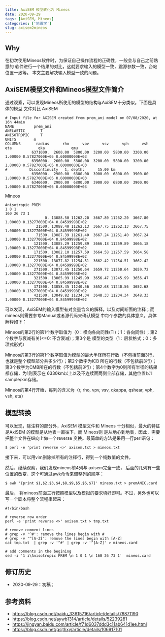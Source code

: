 ```yaml
---
title: AxiSEM 模型转化为 Mineos
date: 2020-09-29
tags: [AxiSEM, Mineos]
categories: ['地震学']
slug: axisem2mineos
---
```


## Why

在初次使用Mineos软件时，为保证自己操作流程的正确性，一般会与自己之前熟悉的
软件进行一个结果的对比，这就要求输入的模型一致，震源参数一致，台站位置一致等。
本文主要解决输入模型一致的问题。

## AxiSEM模型文件和Mineos模型文件简介
通过观察，可以发现Mineos所使用的模型的结构与AxiSEM十分类似。下面是具体的模型
文件对比
AxiSEM
```
# Input file for AXISEM created from prem_ani model on 07/08/2020, at 16h 44min
NAME         prem_ani
ANELASTIC       T
ANISOTROPIC     T
UNITS        m
COLUMNS       radius      rho      vpv      vsv      vph      vsh      eta            qka            qmu
            6371000.  2600.00  5800.00  3200.00  5800.00  3200.00  1.00000 0.57827000E+05 0.60000000E+03
            6356000.  2600.00  5800.00  3200.00  5800.00  3200.00  1.00000 0.57827000E+05 0.60000000E+03
#          Discontinuity   1, depth:      15.00 km
            6356000.  2900.00  6800.00  3900.00  6800.00  3900.00  1.00000 0.57827000E+05 0.60000000E+03
            6346600.  2900.00  6800.00  3900.00  6800.00  3900.00  1.00000 0.57827000E+05 0.60000000E+03

```

Mineos
```
Anisotropic PREM
1 0 1
160 26 73 1              
                  0. 13088.50 11262.20  3667.80 11262.20  3667.80  1.00000 0.13277000E+04 0.84599998E+02
              21500. 13088.40 11262.13  3667.75 11262.13  3667.75  1.00000 0.13277000E+04 0.84599998E+02
              71500. 13087.39 11261.40  3667.24 11261.40  3667.24  1.00000 0.13277000E+04 0.84599998E+02
             121500. 13085.29 11259.89  3666.18 11259.89  3666.18  1.00000 0.13277000E+04 0.84599998E+02
             171500. 13082.10 11257.59  3664.58 11257.59  3664.58  1.00000 0.13277000E+04 0.84599998E+02
             221500. 13077.82 11254.51  3662.42 11254.51  3662.42  1.00000 0.13277000E+04 0.84599998E+02
             271500. 13072.45 11250.64  3659.72 11250.64  3659.72  1.00000 0.13277000E+04 0.84599998E+02
             321500. 13065.99 11245.99  3656.47 11245.99  3656.47  1.00000 0.13277000E+04 0.84599998E+02
             371500. 13058.45 11240.56  3652.68 11240.56  3652.68  1.00000 0.13277000E+04 0.84599998E+02
             421500. 13049.82 11234.34  3648.33 11234.34  3648.33  1.00000 0.13277000E+04 0.84599998E+02
```

可以发现，AxiSEM的输入模型有对变量含义的解释，以及对间断面的注释；而mineos则需要参考Manual或者源代码来确认模型
中每个参数的具体意义。具体解释如下：

Mineos的第2行的第1个数字取值为（0：横向各向同性(TI)；1：各向同性）；第2个数字与衰减有关(<=0: 不含衰减)；第3个是
模型的类型（1：层状格式；0：多项式形式）

Mineos的第3行的第1个数字取值为模型的最大半径所在行数（不包括前面3行，也就是整个模型部分共多少行）；第2个数字为ICB
所在的行数（不包括前3行）；第3个数字为CMB所在的行数（不包括前3行）；第4个数字为0则所有半径的结果都存储，为1则表示在
6330km以上以及不连续面两侧全部存储，其他位置以1 sample/km存储。

Mineos的第4行开始，每列的含义为（r, rho, vpv, vsv, qkappa, qshear, vph, vsh, eta）

## 模型转换
可以发现，除注释的部分外，AxiSEM 模型文件和 Mineos 十分相似，最大的特征是AxiSEM 的模型是从地表一直往下，而 Mineos则
是从地心到地表，因此，需要把整个文件在纵向上做一个reverse 变换。最简单的方法是采用一行perl语句：
```
$ perl -e 'print reverse <>' axisem.txt > mineos.txt
```

接下来，可以用vim删除掉所有的注释行，得到一个纯数值的文件。

然后，继续观察，我们发现mineos前4列与 axisem完全一致， 后面的几列有一些位置的改变，这个可通过awk命令来调整列的顺序：
```
$ awk '{print $1,$2,$3,$4,$8,$9,$5,$6,$7}' mineos.txt > premANIC.card
```

最后， 将mineos前面三行按照模型以及模拟的要求填好即可。不过，另外也可以写一个脚本将整个流程串起来：
```
#!/bin/bash

# reverse row order
perl -e 'print reverse <>' axisem.txt > tmp.txt

# remove comment lines
# grep -v '^#': remove the lines begin with #
# grep -v '^[A-Z]': remove the lines begin with [A-Z]
cat tmp.txt  | grep -v '^#' | grep -v '^[A-Z]' > mineos.card

# add comments in the begining
sed -i '1 i\Anisotropic PREM \n 1 0 1 \n 160 26 73 1'  mineos.card
```

## 修订历史
- 2020-09-29：初稿；

## 参考资料
- https://blog.csdn.net/baidu_33615716/article/details/78871190
- https://blog.csdn.net/aywb1314/article/details/52239281
- https://jingyan.baidu.com/article/f71d6037ddd3c11ab641d1ee.html
- https://blog.csdn.net/gsjthxy/article/details/106917101

